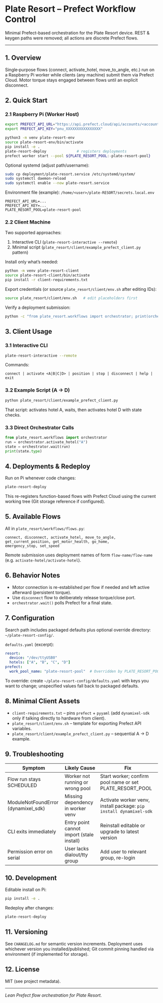 # Plate Resort – Prefect Workflow Control

Minimal Prefect-based orchestration for the Plate Resort device. REST & keygen paths were removed; all actions are discrete Prefect flows.

---

## 1. Overview
Single‑purpose flows (connect, activate_hotel, move_to_angle, etc.) run on a Raspberry Pi worker while clients (any machine) submit them via Prefect Cloud. Motor torque stays engaged between flows until an explicit disconnect.

## 2. Quick Start

### 2.1 Raspberry Pi (Worker Host)
```bash
export PREFECT_API_URL="https://api.prefect.cloud/api/accounts/<account-id>/workspaces/<workspace-id>"
export PREFECT_API_KEY="pnu_XXXXXXXXXXXXXXXX"

python3 -m venv plate-resort-env
source plate-resort-env/bin/activate
pip install -e .
plate-resort-deploy              # registers deployments
prefect worker start --pool ${PLATE_RESORT_POOL:-plate-resort-pool}
```
Optional systemd (adjust path/username):
```bash
sudo cp deployment/plate-resort.service /etc/systemd/system/
sudo systemctl daemon-reload
sudo systemctl enable --now plate-resort.service
```
Environment file (example): `/home/<user>/plate-RESORT/secrets.local.env`
```
PREFECT_API_URL=...
PREFECT_API_KEY=...
PLATE_RESORT_POOL=plate-resort-pool
```

### 2.2 Client Machine
Two supported approaches:
1. Interactive CLI (`plate-resort-interactive --remote`)
2. Minimal script (`plate_resort/client/example_prefect_client.py` pattern)

Install only what’s needed:
```bash
python -m venv plate-resort-client
source plate-resort-client/bin/activate
pip install -r client-requirements.txt
```
Export credentials (or source `plate_resort/client/env.sh` after editing IDs):
```bash
source plate_resort/client/env.sh   # edit placeholders first
```
Verify a deployment submission:
```bash
python -c "from plate_resort.workflows import orchestrator; print(orchestrator.connect())"
```

## 3. Client Usage

### 3.1 Interactive CLI
```bash
plate-resort-interactive --remote
```
Commands:
```
connect | activate <A|B|C|D> | position | stop | disconnect | help | exit
```

### 3.2 Example Script (A -> D)
```bash
python plate_resort/client/example_prefect_client.py
```
That script: activates hotel A, waits, then activates hotel D with state checks.

### 3.3 Direct Orchestrator Calls
```python
from plate_resort.workflows import orchestrator
run = orchestrator.activate_hotel("A")
state = orchestrator.wait(run)
print(state.type)
```

## 4. Deployments & Redeploy
Run on Pi whenever code changes:
```bash
plate-resort-deploy
```
This re-registers function-based flows with Prefect Cloud using the current working tree (Git storage reference if configured).

## 5. Available Flows
All in `plate_resort/workflows/flows.py`:
```
connect, disconnect, activate_hotel, move_to_angle,
get_current_position, get_motor_health, go_home,
emergency_stop, set_speed
```
Remote submission uses deployment names of form `flow-name/flow-name` (e.g. `activate-hotel/activate-hotel`).

## 6. Behavior Notes
* Motor connection is re-established per flow if needed and left active afterward (persistent torque).
* Use `disconnect` flow to deliberately release torque/close port.
* `orchestrator.wait()` polls Prefect for a final state.

## 7. Configuration
Search path includes packaged defaults plus optional override directory: `~/plate-resort-config/`.

`defaults.yaml` (excerpt):
```yaml
resort:
  device: "/dev/ttyUSB0"
  hotels: ["A", "B", "C", "D"]
prefect:
  work_pool_name: "plate-resort-pool"  # Overridden by PLATE_RESORT_POOL
```

To override: create `~/plate-resort-config/defaults.yaml` with keys you want to change; unspecified values fall back to packaged defaults.

## 8. Minimal Client Assets
* `client-requirements.txt` – pins `prefect` + `pyyaml` (add `dynamixel-sdk` only if talking directly to hardware from client).
* `plate_resort/client/env.sh` – template for exporting Prefect API variables.
* `plate_resort/client/example_prefect_client.py` – sequential A -> D example.

## 9. Troubleshooting
| Symptom | Likely Cause | Fix |
|---------|--------------|-----|
| Flow run stays SCHEDULED | Worker not running or wrong pool | Start worker; confirm pool name or set PLATE_RESORT_POOL |
| ModuleNotFoundError (dynamixel_sdk) | Missing dependency in worker venv | Activate worker venv, install package: `pip install dynamixel-sdk` |
| CLI exits immediately | Entry point cannot import (stale install) | Reinstall editable or upgrade to latest version |
| Permission error on serial | User lacks dialout/tty group | Add user to relevant group, re-login |

## 10. Development
Editable install on Pi:
```bash
pip install -e .
```
Redeploy after changes:
```bash
plate-resort-deploy
```

## 11. Versioning
See `CHANGELOG.md` for semantic version increments. Deployment uses whichever version you installed/published; Git commit pinning handled via environment (if implemented for storage).

## 12. License
MIT (see project metadata).

---
*Lean Prefect flow orchestration for Plate Resort.*